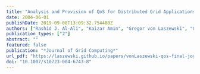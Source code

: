 ```yaml
---
title: "Analysis and Provision of QoS for Distributed Grid Applications"
date: 2004-06-01
publishDate: 2019-09-08T13:09:32.754480Z
authors: ["Rashid J. Al-Ali", "Kaizar Amin", "Gregor von Laszewski", "Omer F. Rana", "David W. Walker", "Mihael Hategan", "Nestor Zaluzec"]
publication_types: ["2"]
abstract: ""
featured: false
publication: "*Journal of Grid Computing*"
url_pdf: "https://laszewski.github.io/papers/vonLaszewski-qos-final-jogc.pdf"
doi: "10.1007/s10723-004-6743-8"
---
```


